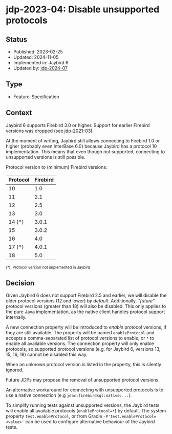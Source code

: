 # jdp-2023-04: Disable unsupported protocols

## Status

- Published: 2023-02-25
- Updated: 2024-11-05
- Implemented in: Jaybird 6
- Updated by: [jdp-2024-07](https://github.com/FirebirdSQL/jaybird/blob/master/devdoc/jdp/jdp-2024-07-add-system-property-to-configure-default-enable-protocol.adoc)

## Type

- Feature-Specification

## Context

Jaybird 6 supports Firebird 3.0 or higher. Support for earlier Firebird versions
was dropped (see [jdp-2021-03](https://github.com/FirebirdSQL/jaybird/blob/master/devdoc/jdp/jdp-2021-03-drop-firebird-2-5-support.md)).

At the moment of writing, Jaybird still allows connecting to Firebird 1.0 or
higher (probably even InterBase 6.0) because Jaybird has a protocol 10
implementation. This means that even though not supported, connecting to
unsupported versions is still possible.

Protocol version to (minimum) Firebird versions:

| Protocol | Firebird |
|----------|----------|
| 10       | 1.0      |
| 11       | 2.1      |
| 12       | 2.5      |
| 13       | 3.0      |
| 14 (*)   | 3.0.1    |
| 15       | 3.0.2    |
| 16       | 4.0      |
| 17 (*)   | 4.0.1    |
| 18       | 5.0      |

<sub>(*): Protocol version not implemented in Jaybird</sub>

## Decision

Given Jaybird 6 does not support Firebird 2.5 and earlier, we will disable
the older protocol versions (12 and lower) _by default_. Additionally, _"future"_ 
protocol versions (greater than 18) will also be disabled. This only applies to
the pure Java implementation, as the native client handles protocol support 
internally.

A new connection property will be introduced to _enable_ protocol versions, if
they are still available. The property will be named `enableProtocol` and
accepts a comma-separated list of protocol versions to enable, or `*` to enable
all available versions. The connection property will only enable protocols, so
supported protocol versions (e.g. for Jaybird 6, versions 13, 15, 16, 18) cannot
be disabled this way.

When an unknown protocol version is listed in the property, this is silently 
ignored.

Future JDPs may propose the removal of unsupported protocol versions.

An alternative workaround for connecting with unsupported protocols is to use 
a native connection (e.g `jdbc:firebirdsql:native:...`).

To simplify running tests against unsupported versions, the Jaybird tests will 
enable all available protocols (`enableProtocol=*`) by default. The system 
property `test.enableProtocol`, or from Gradle `-P'test.enableProtocol=<value>'` 
can be used to configure alternative behaviour of the Jaybird tests.
